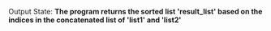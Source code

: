Output State: **The program returns the sorted list 'result_list' based on the indices in the concatenated list of 'list1' and 'list2'**